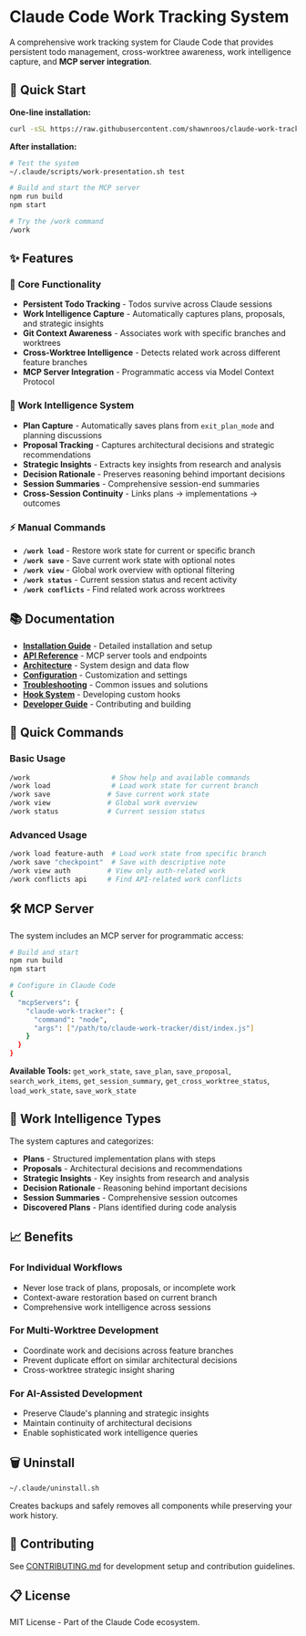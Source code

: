 # Claude Code Work Tracking System

A comprehensive work tracking system for Claude Code that provides persistent todo management, cross-worktree awareness, work intelligence capture, and **MCP server integration**.

## 🚀 Quick Start

**One-line installation:**
```bash
curl -sSL https://raw.githubusercontent.com/shawnroos/claude-work-tracker/main/install.sh | bash
```

**After installation:**
```bash
# Test the system
~/.claude/scripts/work-presentation.sh test

# Build and start the MCP server
npm run build
npm start

# Try the /work command
/work
```

## ✨ Features

### 🎯 **Core Functionality**
- **Persistent Todo Tracking** - Todos survive across Claude sessions
- **Work Intelligence Capture** - Automatically captures plans, proposals, and strategic insights
- **Git Context Awareness** - Associates work with specific branches and worktrees
- **Cross-Worktree Intelligence** - Detects related work across different feature branches
- **MCP Server Integration** - Programmatic access via Model Context Protocol

### 🧠 **Work Intelligence System**
- **Plan Capture** - Automatically saves plans from `exit_plan_mode` and planning discussions
- **Proposal Tracking** - Captures architectural decisions and strategic recommendations
- **Strategic Insights** - Extracts key insights from research and analysis
- **Decision Rationale** - Preserves reasoning behind important decisions
- **Session Summaries** - Comprehensive session-end summaries
- **Cross-Session Continuity** - Links plans → implementations → outcomes

### ⚡ **Manual Commands**
- **`/work load`** - Restore work state for current or specific branch
- **`/work save`** - Save current work state with optional notes
- **`/work view`** - Global work overview with optional filtering
- **`/work status`** - Current session status and recent activity
- **`/work conflicts`** - Find related work across worktrees

## 📚 Documentation

- **[Installation Guide](docs/installation.md)** - Detailed installation and setup
- **[API Reference](docs/api-reference.md)** - MCP server tools and endpoints
- **[Architecture](docs/architecture.md)** - System design and data flow
- **[Configuration](docs/configuration.md)** - Customization and settings
- **[Troubleshooting](docs/troubleshooting.md)** - Common issues and solutions
- **[Hook System](docs/hooks.md)** - Developing custom hooks
- **[Developer Guide](docs/development.md)** - Contributing and building

## 🔧 Quick Commands

### Basic Usage
```bash
/work                    # Show help and available commands
/work load               # Load work state for current branch
/work save              # Save current work state
/work view              # Global work overview
/work status            # Current session status
```

### Advanced Usage
```bash
/work load feature-auth  # Load work state from specific branch
/work save "checkpoint"  # Save with descriptive note
/work view auth         # View only auth-related work
/work conflicts api     # Find API-related work conflicts
```

## 🛠️ MCP Server

The system includes an MCP server for programmatic access:

```bash
# Build and start
npm run build
npm start

# Configure in Claude Code
{
  "mcpServers": {
    "claude-work-tracker": {
      "command": "node",
      "args": ["/path/to/claude-work-tracker/dist/index.js"]
    }
  }
}
```

**Available Tools:** `get_work_state`, `save_plan`, `save_proposal`, `search_work_items`, `get_session_summary`, `get_cross_worktree_status`, `load_work_state`, `save_work_state`

## 🎯 Work Intelligence Types

The system captures and categorizes:
- **Plans** - Structured implementation plans with steps
- **Proposals** - Architectural decisions and recommendations  
- **Strategic Insights** - Key insights from research and analysis
- **Decision Rationale** - Reasoning behind important decisions
- **Session Summaries** - Comprehensive session outcomes
- **Discovered Plans** - Plans identified during code analysis

## 📈 Benefits

### For Individual Workflows
- Never lose track of plans, proposals, or incomplete work
- Context-aware restoration based on current branch
- Comprehensive work intelligence across sessions

### For Multi-Worktree Development
- Coordinate work and decisions across feature branches
- Prevent duplicate effort on similar architectural decisions
- Cross-worktree strategic insight sharing

### For AI-Assisted Development
- Preserve Claude's planning and strategic insights
- Maintain continuity of architectural decisions
- Enable sophisticated work intelligence queries

## 🗑️ Uninstall

```bash
~/.claude/uninstall.sh
```

Creates backups and safely removes all components while preserving your work history.

## 🤝 Contributing

See [CONTRIBUTING.md](CONTRIBUTING.md) for development setup and contribution guidelines.

## 📋 License

MIT License - Part of the Claude Code ecosystem.
